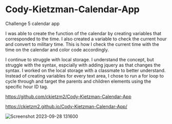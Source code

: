 # Cody-Kietzman-Calendar-App
Challenge 5 calendar app

I was able to create the function of the calendar by creating variables that corresponded to the time.  I also created a variable to check the current hour and convert to military time.  This is how I check the current time with the time on the calendar and color code accordingly.  

I continue to struggle with local storage.  I understand the concept, but struggle with the syntax, espcially with adding jquery as that changes the syntax.  I worked on the local storage with a classmate to better understand.  Instead of creating variables for every text area, I chose to run a for loop to cycle through and target the parents and children elements using the specific hour ID tag.  

https://github.com/ckietzm2/Cody-Kietzman-Calendar-App

https://ckietzm2.github.io/Cody-Kietzman-Calendar-App/

![Screenshot 2023-09-28 131600](https://github.com/ckietzm2/Cody-Kietzman-Calendar-App/assets/143734933/7c50cbd1-afb6-4e1a-b995-bfe1e98ee46f)
